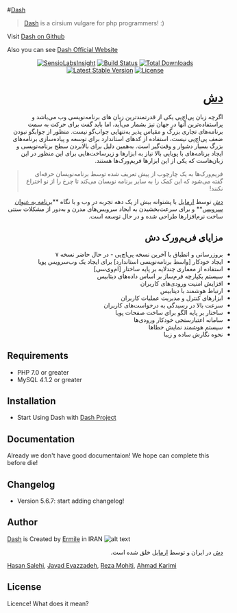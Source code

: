#[Dash]
> [Dash] is a cirsium vulgare for php programmers! :)

Visit [Dash on Github]

Also you can see [Dash Official Website]

<p style="text-align:center">
 <a href="https://insight.sensiolabs.com/projects/279088a7-db67-4c8e-915d-d822572a3c6b"><img src="https://insight.sensiolabs.com/projects/279088a7-db67-4c8e-915d-d822572a3c6b/mini.png" alt="SensioLabsInsight"></a>
 <a href="https://travis-ci.org/Ermile/dash"><img src="https://travis-ci.org/ermile/dash.svg" alt="Build Status"></a>
 <a href="https://packagist.org/packages/Ermile/dash"><img src="https://poser.pugx.org/ermile/dash/d/total.svg" alt="Total Downloads"></a>
 <a href="https://packagist.org/packages/Ermile/dash"><img src="https://poser.pugx.org/ermile/dash/v/stable.svg" alt="Latest Stable Version"></a>
 <a href="https://packagist.org/packages/Ermile/dash"><img src="https://poser.pugx.org/ermile/dash/license.svg" alt="License"></a>
</p>



<h1 dir="rtl"><a href="https://ermile.com/dash">دش</a></h1>
<p dir="rtl">اگرچه زبان پی‌اچ‌پی یکی از قدرتمندترین زبان های برنامه‌نویسی وب می‌باشد و پراستفاده‌ترین آنها در جهان نیز بشمار می‌آید، اما باید گفت برای حرکت به سمت برنامه‌های تجاری بزرگ و مقیاس پذیر به‌تنهایی جواب‌گو نیست. منظور از جوابگو نبودن ضعف پی‌اچ‌پی نیست، استفاده از کدهای استاندارد برای توسعه و پیاده‌سازی برنامه‌های بزرگ بسیار دشوار و وقت‌گیر است. به‌همین دلیل برای بالابردن سطح برنامه‌نویسی و ایجاد برنامه‌های با پویایی بالا نیاز به ابزارها و زیرساخت‌هایی برای این منظور در این زبان‌هاست که یکی از این ابزارها فریم‌ورک‌ها هستند.</p>


<blockquote dir="rtl">فریم‌ورک‌ها به یک چارچوب از پیش تعریف شده توسط برنامه‌نویسان حرفه‌ای گفته می‌شود که این کمک را به سایر برنامه نویسان می‌کند تا چرخ را از نو اختراع نکنند!</blockquote>


<p dir="rtl"><a href="https://ermile.com/dash">دش</a> توسط <a href="https://ermile.com/fa">ارمایل</a> با پشتوانه بیش از یک دهه تجربه در وب و با نگاه **<a href="https://en.wikipedia.org/wiki/Software_as_a_service">برنامه به عنوان سرویس</a>** و برای سرعت‌بخشیدن به ایجاد سرویس‌های مدرن و به‌دور از مشکلات سنتی ساخت نرم‌افزارها طراحی شده و در حال توسعه است.</p>



<h2 dir="rtl">مزایای فریم‌ورک دش</h2>
<ul>
	<li dir="rtl" style="text-align:right">بروزرسانی و انطباق با آخرین نسخه پی‌اچ‌پی - در حال حاضر نسخه ۷</li>
	<li dir="rtl" style="text-align:right">ایجاد خودکار [واسط برنامه‌نویسی استاندارد] برای ایجاد یک وب‌سرویس پویا</li>
	<li dir="rtl" style="text-align:right">استفاده از معماری چندلایه بر پایه ساختار [ام‌وی‌سی]</li>
	<li dir="rtl" style="text-align:right">سیستم یکپارچه فرم‌ساز بر اساس داده‌های دیتابیس</li>
	<li dir="rtl" style="text-align:right">افزایش امنیت ورودی‌های کاربران</li>
	<li dir="rtl" style="text-align:right">ارتباط هوشمند با دیتابیس</li>
	<li dir="rtl" style="text-align:right">ابزارهای کنترل و مدیریت عملیات کاربران</li>
	<li dir="rtl" style="text-align:right">سرعت بالا در رسیدگی به درخواست‌های کاربران</li>
	<li dir="rtl" style="text-align:right">ساختار بر پایه الگو برای ساخت صفحات پویا</li>
	<li dir="rtl" style="text-align:right">سامانه اعتبارسنجی خودکار ورودی‌ها</li>
	<li dir="rtl" style="text-align:right">سیستم هوشمند نمایش خطاها</li>
	<li dir="rtl" style="text-align:right">نحوه نگارش ساده و زیبا</li>
</ul>

Requirements
------------
 * PHP 7.0 or greater
 * MySQL 4.1.2 or greater



Installation
------------
 * Start Using Dash with [Dash Project]


Documentation
-------------
Already we don't have good documentaion! We hope can complete this before die!


Changelog
---------
 * Version 5.6.7: start adding changelog!


Author
------
[Dash] is Created by [Ermile] in IRAN ![alt text][logo]

<p dir="rtl"><a href="https://ermile.com/dash">دش</a> در ایران و توسط <a href="https://ermile.com/fa">ارمایل</a> خلق شده است.</p>

[Hasan Salehi], [Javad Evazzadeh], [Reza Mohiti], [Ahmad Karimi]


License
-------
Licence! What does it mean?



[Ermile]: <https://ermile.com>
[ارمایل]: <http://ermile.ir>
[Dash on Github]: <https://github.com/Ermile/dash>
[Dash Official Website]: <https://ermile.com/dash>
[Dash]: <https://ermile.com/dash>
[Dash Project]: <https://github.com/Ermile/Dash-Project>
[Hasan Salehi]: <http://github.com/baravak>
[Javad Evazzadeh]: <http://evazzadeh.com>
[Reza Mohiti]: <https://github.com/biqarar>
[Ahmad Karimi]: <https://github.com/ahmadkarimi1991>
[logo]: http://ermile.com/static/images/logo.png "Ermile ارمایل"
[واسط برنامه‌نویسی استاندارد]: <https://en.wikipedia.org/wiki/Representational_state_transfer>
[ام‌وی‌سی]: <https://en.wikipedia.org/wiki/Model–view–controller>
